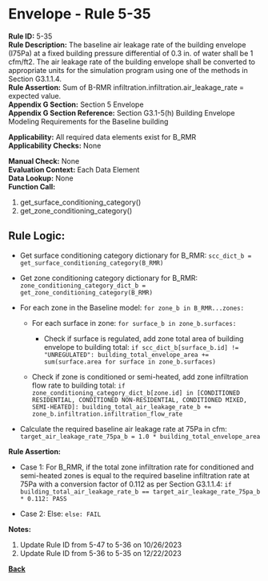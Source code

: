 
# Envelope - Rule 5-35  

**Rule ID:** 5-35  
**Rule Description:** The baseline air leakage rate of the building envelope (I75Pa) at a fixed building pressure differential of 0.3 in. of water shall be 1 cfm/ft2.  The air leakage rate of the building envelope shall be converted to appropriate units for the simulation program using one of the methods in Section G3.1.1.4.  
**Rule Assertion:** Sum of B-RMR infiltration.infiltration.air_leakage_rate = expected value.  
**Appendix G Section:** Section 5 Envelope  
**Appendix G Section Reference:** Section G3.1-5(h) Building Envelope Modeling Requirements for the Baseline building  

**Applicability:** All required data elements exist for B_RMR  
**Applicability Checks:**  None  

**Manual Check:** None  
**Evaluation Context:** Each Data Element  
**Data Lookup:** None  
**Function Call:** 

  1. get_surface_conditioning_category()
  2. get_zone_conditioning_category()

## Rule Logic:  

- Get surface conditioning category dictionary for B_RMR: `scc_dict_b = get_surface_conditioning_category(B_RMR)`

- Get zone conditioning category dictionary for B_RMR: `zone_conditioning_category_dict_b = get_zone_conditioning_category(B_RMR)`

- For each zone in the Baseline model: `for zone_b in B_RMR...zones:`

  - For each surface in zone: `for surface_b in zone_b.surfaces:`

    - Check if surface is regulated, add zone total area of building envelope to building total: `if scc_dict_b[surface_b.id] != "UNREGULATED": building_total_envelope_area += sum(surface.area for surface in zone_b.surfaces)`

  - Check if zone is conditioned or semi-heated, add zone infiltration flow rate to building total: `if zone_conditioning_category_dict_b[zone.id] in [CONDITIONED RESIDENTIAL, CONDITIONED NON-RESIDENTIAL, CONDITIONED MIXED, SEMI-HEATED]: building_total_air_leakage_rate_b += zone_b.infiltration.infiltration_flow_rate`

- Calculate the required baseline air leakage rate at 75Pa in cfm: `target_air_leakage_rate_75pa_b = 1.0 * building_total_envelope_area`

**Rule Assertion:**  

- Case 1: For B_RMR, if the total zone infiltration rate for conditioned and semi-heated zones is equal to the required baseline infiltration rate at 75Pa with a conversion factor of 0.112 as per Section G3.1.1.4: `if building_total_air_leakage_rate_b == target_air_leakage_rate_75pa_b * 0.112: PASS`

- Case 2: Else: `else: FAIL`

**Notes:**

1. Update Rule ID from 5-47 to 5-36 on 10/26/2023
2. Update Rule ID from 5-36 to 5-35 on 12/22/2023

**[Back](../_toc.md)**
